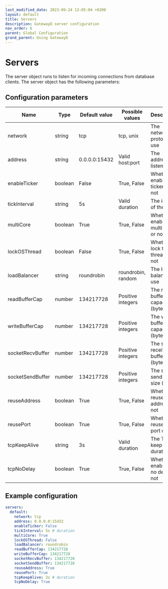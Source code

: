 ```yaml
---
last_modified_date: 2023-09-24 13:05:04 +0200
layout: default
title: Servers
description: GatewayD server configuration
nav_order: 6
parent: Global Configuration
grand_parent: Using GatewayD
---
```


# Servers

The server object runs to listen for incoming connections from database clients. The server object has the following parameters:

## Configuration parameters

| Name             | Type    | Default value | Possible values    | Description                            |
| ---------------- | ------- | ------------- | ------------------ | -------------------------------------- |
| network          | string  | tcp           | tcp, unix          | The network protocol to use            |
| address          | string  | 0.0.0.0:15432 | Valid host:port    | The address to listen on               |
| enableTicker     | boolean | False         | True, False        | Whether to enable the ticker or not    |
| tickInterval     | string  | 5s            | Valid duration     | The interval of the ticker             |
| multiCore        | boolean | True          | True, False        | Whether to enable multi-core or not    |
| lockOSThread     | boolean | False         | True, False        | Whether to lock the OS thread or not   |
| loadBalancer     | string  | roundrobin    | roundrobin, random | The load balancer to use               |
| readBufferCap    | number  | 134217728     | Positive integers  | The read buffer capacity (bytes)       |
| writeBufferCap   | number  | 134217728     | Positive integers  | The write buffer capacity (bytes)      |
| socketRecvBuffer | number  | 134217728     | Positive integers  | The socket receive buffer size (bytes) |
| socketSendBuffer | number  | 134217728     | Positive integers  | The socket send buffer size (bytes)    |
| reuseAddress     | boolean | True          | True, False        | Whether to reuse the address or not    |
| reusePort        | boolean | True          | True, False        | Whether to reuse the port or not       |
| tcpKeepAlive     | string  | 3s            | Valid duration     | The TCP keep alive duration            |
| tcpNoDelay       | boolean | True          | True, False        | Whether to enable TCP no delay or not  |

## Example configuration

```yaml
servers:
  default:
    network: tcp
    address: 0.0.0.0:15432
    enableTicker: False
    tickInterval: 5s # duration
    multiCore: True
    lockOSThread: False
    loadBalancer: roundrobin
    readBufferCap: 134217728
    writeBufferCap: 134217728
    socketRecvBuffer: 134217728
    socketSendBuffer: 134217728
    reuseAddress: True
    reusePort: True
    tcpKeepAlive: 3s # duration
    tcpNoDelay: True
```
